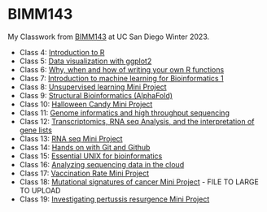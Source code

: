 # BIMM143

My Classwork from [BIMM143](https://github.com/denjigolous/BIMM143_github) at UC San Diego Winter 2023.

- Class 4: [Introduction to R](https://github.com/denjigolous/BIMM143_github/blob/main/Class04/class%204.md)
- Class 5: [Data visualization with ggplot2](https://github.com/denjigolous/BIMM143_github/blob/main/Class05/class05.md)
- Class 6: [Why, when and how of writing your own R functions](https://github.com/denjigolous/BIMM143_github/blob/main/Class06/class06.md)
- Class 7: [Introduction to machine learning for Bioinformatics 1](https://github.com/denjigolous/BIMM143_github/blob/main/Class07/class07.md)
- Class 8: [Unsupervised learning Mini Project](https://github.com/denjigolous/BIMM143_github/blob/main/Class08/Class%208%20Mini%20Project.md)
- Class 9: [Structural Bioinformatics (AlphaFold)](https://github.com/denjigolous/BIMM143_github/blob/main/Class09/Class09.md)
- Class 10: [Halloween Candy Mini Project](https://github.com/denjigolous/BIMM143_github/blob/main/Class10%20(MiniProject)/Class10%20(MiniProject).md)
- Class 11: [Genome informatics and high throughput sequencing](https://github.com/denjigolous/BIMM143_github/blob/main/Class11/lab11.md)
- Class 12: [Transcriptomics, RNA seq Analysis, and the interpretation of gene lists](https://github.com/denjigolous/BIMM143_github/blob/main/Class12/class12and13.md)
- Class 13: [RNA seq Mini Project](https://github.com/denjigolous/BIMM143_github/blob/main/Class13/class13.md)
- Class 14: [Hands on with Git and Github](https://github.com/denjigolous/BIMM143_github/blob/main/Class14/Git%20Bash.lnk)
- Class 15: [Essential UNIX for bioinformatics](https://github.com/denjigolous/BIMM143_github/tree/main/Class15)
- Class 16: [Analyzing sequencing data in the cloud](https://github.com/denjigolous/BIMM143_github/blob/main/Class16/class16.md)
- Class 17: [Vaccination Rate Mini Project](https://github.com/denjigolous/BIMM143_github/blob/main/Class17/Class17_mini_proj.md)
- Class 18: [Mutational signatures of cancer Mini Project]() - FILE TO LARGE TO UPLOAD
- Class 19: [Investigating pertussis resurgence Mini Project](https://github.com/denjigolous/BIMM143_github/blob/main/Class19/clas19miniproj.md)

